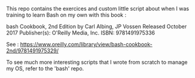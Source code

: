 This repo contains the exercices and custom little script about when I was training to learn Bash on my own with this book :

bash Cookbook, 2nd Edition
by Carl Albing, JP Vossen
Released October 2017
Publisher(s): O'Reilly Media, Inc.
ISBN: 9781491975336

See : https://www.oreilly.com/library/view/bash-cookbook-2nd/9781491975329/

To see much more interesting scripts that I wrote from scratch to manage my OS, refer to the 'bash' repo.
